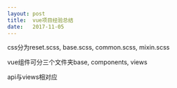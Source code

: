 ```yaml
---
layout: post                      
title:  vue项目经验总结
date:   2017-11-05      
---
```


css分为reset.scss, base.scss, common.scss, mixin.scss

vue组件可分三个文件夹base, components, views

api与views相对应
